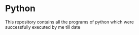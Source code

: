 # Python
This repository contains all the programs of python which were successfully executed by me till date 
